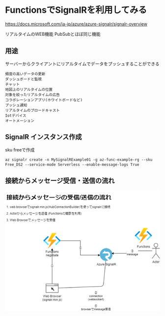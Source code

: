 # FunctionsでSignalRを利用してみる

https://docs.microsoft.com/ja-jp/azure/azure-signalr/signalr-overview

リアルタイムのWEB機能
PubSubとほぼ同じ機能

## 用途
サーバーからクライアントにリアルタイムでデータをプッシュすることができる
```
頻度の高いデータの更新
ダッシュボードと監視
チャット
地図上のリアルタイムの位置
対象を絞ったリアルタイムの広告
コラボレーションアプリ(ホワイトボードなど)
プッシュ通知
リアルタイムのブロードキャスト
Iotデバイス
オートメーション
```

## SignalR インスタンス作成
sku freeで作成
```
az signalr create -n MySignalRExample01 -g az-func-example-rg --sku Free_DS2 --service-mode Serverless --enable-message-logs True
```

## 接続からメッセージ受信・送信の流れ

![SignalRxFunctions](./SignalR-Functions.png) 